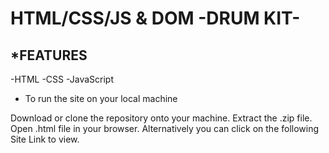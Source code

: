 # HTML/CSS/JS & DOM -DRUM KIT-
*FEATURES
-
-HTML
-CSS
-JavaScript

- To run the site on your local machine

Download or clone the repository onto your machine.
Extract the .zip file.
Open .html file in your browser.
Alternatively you can click on the following Site Link to view.

